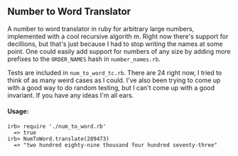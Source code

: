 ## Number to Word Translator

A number to word translator in ruby for arbitrary large numbers, implemented with a cool recursive algorith m. Right now there's support for decillions, but that's just because I had to stop writing the names at some point.  One could easily add support for numbers of any size by adding more prefixes to the `ORDER_NAMES` hash in `number_names.rb`. 

Tests are included in `num_to_word_tc.rb`. There are 24 right now, I tried to think of as many weird cases as I could. I've also been trying to come up with a good way to do random testing, but I can't come up with a good invariant. If you have any ideas I'm all ears.

#### Usage:
``` 
irb> require './num_to_word.rb'
  => true
irb> NumToWord.translate(289473)
  => "two hundred eighty-nine thousand four hundred seventy-three"
```
